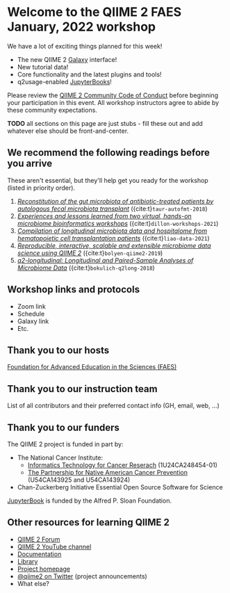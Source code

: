 # Welcome to the QIIME 2 FAES January, 2022 workshop

We have a lot of exciting things planned for this week!

* The new QIIME 2 [Galaxy](https://usegalaxy.org/) interface!
* New tutorial data!
* Core functionality and the latest plugins and tools!
* q2usage-enabled [JupyterBooks](https://jupyterbook.org/intro.html)!

Please review the
[QIIME 2 Community Code of Conduct](https://forum.qiime2.org/t/qiime-2-community-code-of-conduct/9057)
before beginning your participation in this event. All workshop instructors
agree to abide by these community expectations.

**TODO** all sections on this page are just stubs - fill these out and add
whatever else should be front-and-center.

## We recommend the following readings before you arrive

These aren't essential, but they'll help get you ready for the workshop (listed
in priority order).

1. [_Reconstitution of the gut microbiota of antibiotic-treated patients by
    autologous fecal microbiota transplant_](
    https://www.ncbi.nlm.nih.gov/pmc/articles/PMC6468978/)
   ({cite:t}`taur-autofmt-2018`)
2. [_Experiences and lessons learned from two virtual, hands-on microbiome
    bioinformatics workshops_](
    https://doi.org/10.1371/journal.pcbi.1009056)
   ({cite:t}`dillon-workshops-2021`)
3. [_Compilation of longitudinal microbiota data and hospitalome from
    hematopoietic cell transplantation patients_](
    https://www.nature.com/articles/s41597-021-00860-8)
   ({cite:t}`liao-data-2021`)
4. [_Reproducible, interactive, scalable and extensible microbiome data science
    using QIIME 2_](https://doi.org/10.1038/s41587-019-0209-9)
   ({cite:t}`bolyen-qiime2-2019`)
5. [_q2-longitudinal: Longitudinal and Paired-Sample Analyses of Microbiome
    Data_](http://dx.doi.org/10.1128/mSystems.00219-18)
   ({cite:t}`bokulich-q2long-2018`)

## Workshop links and protocols

* Zoom link
* Schedule
* Galaxy link
* Etc.

## Thank you to our hosts

[Foundation for Advanced Education in the Sciences (FAES)](https://faes.org/)

## Thank you to our instruction team

List of all contributors and their preferred contact info (GH, email, web, ...)

## Thank you to our funders

The QIIME 2 project is funded in part by:
* The National Cancer Institute:
  * [Informatics Technology for Cancer Reserach](https://itcr.cancer.gov/)
    (1U24CA248454-01)
  * [The Partnership for Native American Cancer
     Prevention](https://in.nau.edu/nacp/) (U54CA143925 and U54CA143924)
* Chan-Zuckerberg Initiative Essential Open Source Software for Science

[JupyterBook](https://jupyterbook.org) is funded by the Alfred P. Sloan
Foundation.

## Other resources for learning QIIME 2

* [QIIME 2 Forum](https://forum.qiime2.org)
* [QIIME 2 YouTube channel](https://youtube.com/qiime2)
* [Documentation](https://docs.qiime2.org)
* [Library](https://library.qiime2.org)
* [Project homepage](https://qiime2.org)
* [@qiime2 on Twitter](https://twitter.com/qiime2) (project announcements)
* What else?